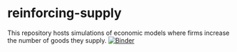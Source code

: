 # reinforcing-supply
This repository hosts simulations of economic models where firms increase the number of goods they supply.
[![Binder](https://mybinder.org/badge_logo.svg)](https://mybinder.org/v2/gh/tfavory/reinforcing-supply/master)
